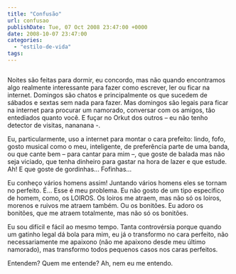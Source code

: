 ```yaml
---
title: "Confusão"
url: confusao
publishDate: Tue, 07 Oct 2008 23:47:00 +0000
date: 2008-10-07 23:47:00
categories: 
  - "estilo-de-vida"
tags: 
---
```

<a href="http://1.bp.blogspot.com/_BzqI_RDZ6O4/ScA24Wwd7OI/AAAAAAAAAMk/nHLdFZqWxUQ/s1600-h/84742878.jpg"><img src="http://1.bp.blogspot.com/_BzqI_RDZ6O4/ScA24Wwd7OI/AAAAAAAAAMk/nHLdFZqWxUQ/s320/84742878.jpg" border="0" alt=""></a><br><p><span><span>Noites são feitas para dormir, eu concordo, mas não quando encontramos algo realmente interessante para fazer como escrever, ler ou ficar na internet. Domingos são chatos e principalmente os que sucedem de sábados e sextas sem nada para fazer. Mas domingos são legais para ficar na internet para procurar um namorado, conversar com os amigos, tão entediados quanto você. E fuçar no Orkut dos outros – eu não tenho detector de visitas, nananana -.</span></span></p>  <p><span><span>Eu, particularmente, uso a internet para montar o cara prefeito: lindo, fofo, gosto musical como o meu, inteligente, de preferência parte de uma banda, ou que cante bem – para cantar para mim –, que goste de balada mas não seja viciado, que tenha dinheiro para gastar na hora de lazer e que estude. Ah! E que goste de gordinhas... Fofinhas...</span></span></p>  <p><span><span>Eu conheço vários homens assim! Juntando vários homens eles se tornam no perfeito. É... Esse é meu problema. Eu não gosto de um tipo especifico de homem, como, os LOIROS. Os loiros me atraem, mas não só os loiros, morenos e ruivos me atraem também. Ou os bonitões. Eu adoro os bonitões, que me atraem totalmente, mas não só os bonitões.</span></span></p>  <p><span><span>Eu sou difícil e fácil ao mesmo tempo. Tanta controvérsia porque quando um gatinho legal dá bola para mim, eu já o transformo no cara perfeito, não necessariamente me apaixono (não me apaixono desde meu último namorado), mas transformo todos pequenos casos nos caras perfeitos.</span></span></p>  <p><span><span>Entendem? Quem me entende? Ah, nem eu me entendo.</span></span></p>
